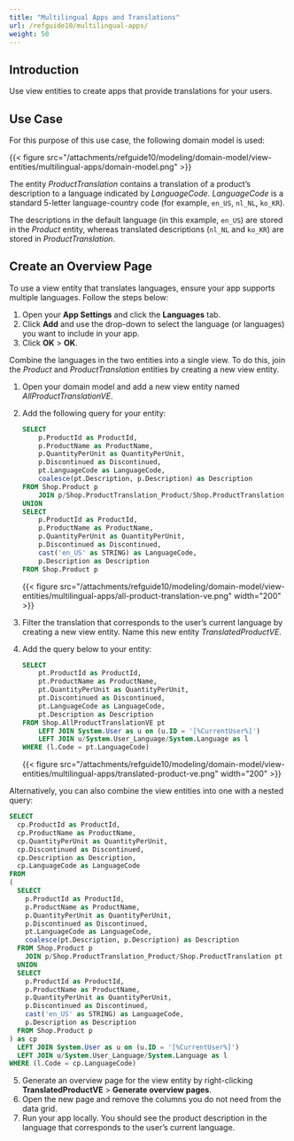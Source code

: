 ```yaml
---
title: "Multilingual Apps and Translations"
url: /refguide10/multilingual-apps/
weight: 50
---
```


## Introduction

Use view entities to create apps that provide translations for your users.

## Use Case

For this purpose of this use case, the following domain model is used:

{{< figure src="/attachments/refguide10/modeling/domain-model/view-entities/multilingual-apps/domain-model.png" >}}

The entity *ProductTranslation* contains a translation of a product’s description to a language indicated by *LanguageCode*. *LanguageCode* is a standard 5-letter language-country code (for example, `en_US`, `nl_NL`, `ko_KR`).

The descriptions in the default language (in this example, `en_US`) are stored in the *Product* entity, whereas translated descriptions (`nl_NL` and `ko_KR`) are stored in *ProductTranslation*. 

## Create an Overview Page

To use a view entity that translates languages, ensure your app supports multiple languages. Follow the steps below:

1. Open your **App Settings** and click the **Languages** tab.
2. Click **Add** and use the drop-down to select the language (or languages) you want to include in your app.
3. Click **OK** > **OK**.

Combine the languages in the two entities into a single view. To do this, join the *Product* and *ProductTranslation* entities by creating a new view entity.

1. Open your domain model and add a new view entity named *AllProductTranslationVE*.
2. Add the following query for your entity:

    ```sql
    SELECT
        p.ProductId as ProductId,
        p.ProductName as ProductName,
        p.QuantityPerUnit as QuantityPerUnit,
        p.Discontinued as Discontinued,
        pt.LanguageCode as LanguageCode,
        coalesce(pt.Description, p.Description) as Description
    FROM Shop.Product p
        JOIN p/Shop.ProductTranslation_Product/Shop.ProductTranslation pt
    UNION
    SELECT
        p.ProductId as ProductId,
        p.ProductName as ProductName,
        p.QuantityPerUnit as QuantityPerUnit,
        p.Discontinued as Discontinued,
        cast('en_US' as STRING) as LanguageCode,
        p.Description as Description
    FROM Shop.Product p
    ```
    
    {{< figure src="/attachments/refguide10/modeling/domain-model/view-entities/multilingual-apps/all-product-translation-ve.png" width="200" >}}

3. Filter the translation that corresponds to the user’s current language by creating a new view entity. Name this new entity *TranslatedProductVE*.
4. Add the query below to your entity:

    ```sql
    SELECT
        pt.ProductId as ProductId,
        pt.ProductName as ProductName,
        pt.QuantityPerUnit as QuantityPerUnit,
        pt.Discontinued as Discontinued,
        pt.LanguageCode as LanguageCode,
        pt.Description as Description
    FROM Shop.AllProductTranslationVE pt
        LEFT JOIN System.User as u on (u.ID = '[%CurrentUser%]')
        LEFT JOIN u/System.User_Language/System.Language as l
    WHERE (l.Code = pt.LanguageCode)
    ```

    {{< figure src="/attachments/refguide10/modeling/domain-model/view-entities/multilingual-apps/translated-product-ve.png" width="200" >}}

Alternatively, you can also combine the view entities into one with a nested query:

```sql
SELECT
  cp.ProductId as ProductId,
  cp.ProductName as ProductName,
  cp.QuantityPerUnit as QuantityPerUnit,
  cp.Discontinued as Discontinued,
  cp.Description as Description,
  cp.LanguageCode as LanguageCode
FROM
(
  SELECT
    p.ProductId as ProductId,
    p.ProductName as ProductName,
    p.QuantityPerUnit as QuantityPerUnit,
    p.Discontinued as Discontinued,
    pt.LanguageCode as LanguageCode,
    coalesce(pt.Description, p.Description) as Description
  FROM Shop.Product p
    JOIN p/Shop.ProductTranslation_Product/Shop.ProductTranslation pt
  UNION
  SELECT
    p.ProductId as ProductId,
    p.ProductName as ProductName,
    p.QuantityPerUnit as QuantityPerUnit,
    p.Discontinued as Discontinued,
    cast('en_US' as STRING) as LanguageCode,
    p.Description as Description
  FROM Shop.Product p
) as cp
  LEFT JOIN System.User as u on (u.ID = '[%CurrentUser%]')
  LEFT JOIN u/System.User_Language/System.Language as l
WHERE (l.Code = cp.LanguageCode)
```

5. Generate an overview page for the view entity by right-clicking **TranslatedProductVE** > **Generate overview pages**. 
6. Open the new page and remove the columns you do not need from the data grid.
7. Run your app locally. You should see the product description in the language that corresponds to the user’s current language. 
